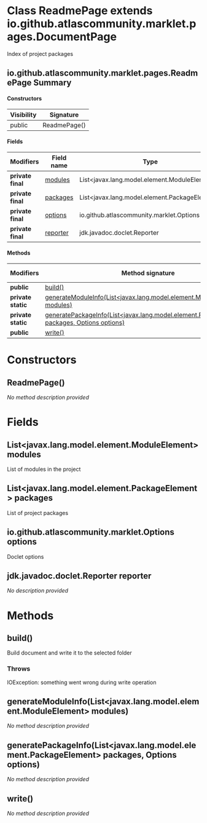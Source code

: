 Class ReadmePage extends io.github.atlascommunity.marklet.pages.DocumentPage
============================================================================
Index of project packages

io.github.atlascommunity.marklet.pages.ReadmePage Summary
-------
#### Constructors
| Visibility | Signature    |
| ---------- | ------------ |
| public     | ReadmePage() |
#### Fields
| Modifiers         | Field name                                                            | Type                                          |
| ----------------- | --------------------------------------------------------------------- | --------------------------------------------- |
| **private final** | [modules](#javautillistjavaxlangmodelelementmoduleelement-modules)    | List<javax.lang.model.element.ModuleElement>  |
| **private final** | [packages](#javautillistjavaxlangmodelelementpackageelement-packages) | List<javax.lang.model.element.PackageElement> |
| **private final** | [options](#iogithubatlascommunitymarkletoptions-options)              | io.github.atlascommunity.marklet.Options      |
| **private final** | [reporter](#jdkjavadocdocletreporter-reporter)                        | jdk.javadoc.doclet.Reporter                   |
#### Methods
| Modifiers          | Method signature                                                                                                                                                                     | Return type |
| ------------------ | ------------------------------------------------------------------------------------------------------------------------------------------------------------------------------------ | ----------- |
| **public**         | [build()](#build)                                                                                                                                                                    | String      |
| **private static** | [generateModuleInfo(List<javax.lang.model.element.ModuleElement> modules)](#generatemoduleinfolistjavaxlangmodelelementmoduleelement-modules)                                        | String      |
| **private static** | [generatePackageInfo(List<javax.lang.model.element.PackageElement> packages, Options options)](#generatepackageinfolistjavaxlangmodelelementpackageelement-packages-options-options) | String      |
| **public**         | [write()](#write)                                                                                                                                                                    | void        |

Constructors
============
ReadmePage()
------------
*No method description provided*


Fields
======
List<javax.lang.model.element.ModuleElement> modules
--------------------------------------------------------------
List of modules in the project


List<javax.lang.model.element.PackageElement> packages
----------------------------------------------------------------
List of project packages


io.github.atlascommunity.marklet.Options options
------------------------------------------------
Doclet options


jdk.javadoc.doclet.Reporter reporter
------------------------------------
*No description provided*


Methods
=======
build()
-------
Build document and write it to the selected folder

### Throws

IOException: something went wrong during write operation


generateModuleInfo(List<javax.lang.model.element.ModuleElement> modules)
------------------------------------------------------------------------
*No method description provided*


generatePackageInfo(List<javax.lang.model.element.PackageElement> packages, Options options)
--------------------------------------------------------------------------------------------
*No method description provided*


write()
-------
*No method description provided*


